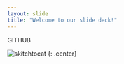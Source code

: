 ```yaml
---
layout: slide
title: "Welcome to our slide deck!"
---
```


GITHUB

![skitchtocat](https://octodex.github.com/images/skitchtocat.png)
{: .center}
